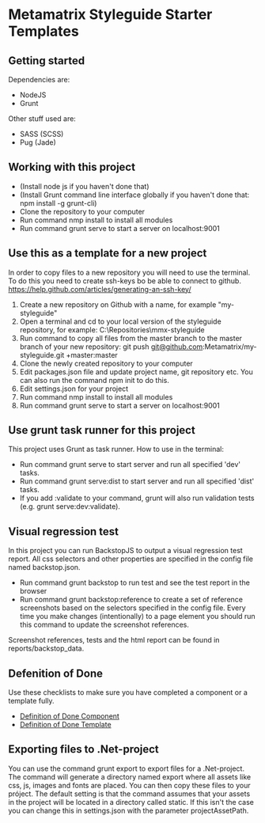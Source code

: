 # Metamatrix Styleguide Starter Templates

## Getting started

Dependencies are:
* NodeJS
* Grunt

Other stuff used are:
* SASS (SCSS)
* Pug (Jade)

## Working with this project

* (Install node js if you haven't done that)
* (Install Grunt command line interface globally if you haven't done that: npm install -g grunt-cli)
* Clone the repository to your computer
* Run command nmp install to install all modules
* Run command grunt serve to start a server on localhost:9001

## Use this as a template for a new project

In order to copy files to a new repository you will need to use the terminal. To do this you need to create ssh-keys bo be able to connect to github. https://help.github.com/articles/generating-an-ssh-key/

1. Create a new repository on Github with a name, for example "my-styleguide"
2. Open a terminal and cd to your local version of the styleguide repository, for example: C:\Repositories\mmx-styleguide
3. Run command to copy all files from the master branch to the master branch of your new repository: git push git@github.com:Metamatrix/my-styleguide.git +master:master
4. Clone the newly created repository to your computer
5. Edit packages.json file and update project name, git repository etc. You can also run the command npm init to do this.
6. Edit settings.json for your project
7. Run command nmp install to install all modules
8. Run command grunt serve to start a server on localhost:9001

## Use grunt task runner for this project

This project uses Grunt as task runner. How to use in the terminal:

* Run command grunt serve to start server and run all specified 'dev' tasks.
* Run command grunt serve:dist to start server and run all specified 'dist' tasks.
* If you add :validate to your command, grunt will also run validation tests (e.g. grunt serve:dev:validate).

## Visual regression test

In this project you can run BackstopJS to output a visual regression test report. All css selectors and other properties are specified in the config file named backstop.json.

* Run command grunt backstop to run test and see the test report in the browser
* Run command grunt backstop:reference to create a set of reference screenshots based on the selectors specified in the config file. Every time you make changes (intentionally) to a page element you should run this command to update the screenshot references.

Screenshot references, tests and the html report can be found in reports/backstop_data.

## Defenition of Done

Use these checklists to make sure you have completed a component or a template fully.

* [Definition of Done Component](https://github.com/Metamatrix/mmx-styleguide/blob/master/dod-component.md)
* [Definition of Done Template](https://github.com/Metamatrix/mmx-styleguide/blob/master/dod-page-template.md)

## Exporting files to .Net-project

You can use the command grunt export to export files for a .Net-project. The command will generate a directory named export where all assets like css, js, images and fonts are placed. You can then copy these files to your próject. The default setting is that the command assumes that your assets in the project will be located in a directory called static. If this isn't the case you can change this in settings.json with the parameter projectAssetPath.
